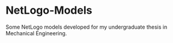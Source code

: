 # NetLogo-Models
Some NetLogo models developed for my undergraduate thesis in Mechanical Engineering.
